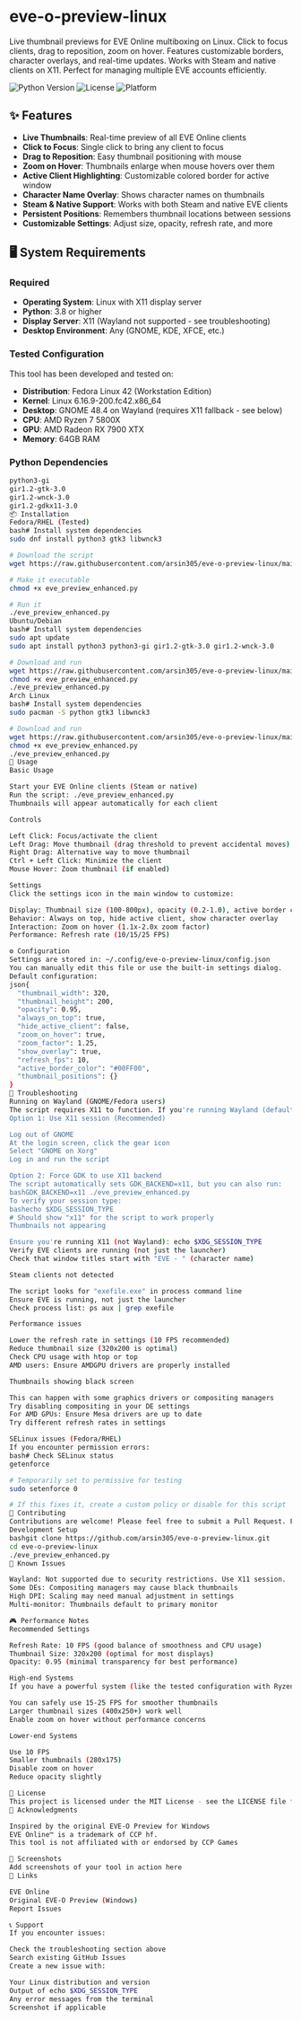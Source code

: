 # eve-o-preview-linux

Live thumbnail previews for EVE Online multiboxing on Linux. Click to focus clients, drag to reposition, zoom on hover. Features customizable borders, character overlays, and real-time updates. Works with Steam and native clients on X11. Perfect for managing multiple EVE accounts efficiently.

![Python Version](https://img.shields.io/badge/python-3.8+-blue.svg)
![License](https://img.shields.io/badge/license-MIT-green.svg)
![Platform](https://img.shields.io/badge/platform-Linux%20X11-orange.svg)

## ✨ Features

- **Live Thumbnails**: Real-time preview of all EVE Online clients
- **Click to Focus**: Single click to bring any client to focus
- **Drag to Reposition**: Easy thumbnail positioning with mouse
- **Zoom on Hover**: Thumbnails enlarge when mouse hovers over them
- **Active Client Highlighting**: Customizable colored border for active window
- **Character Name Overlay**: Shows character names on thumbnails
- **Steam & Native Support**: Works with both Steam and native EVE clients
- **Persistent Positions**: Remembers thumbnail locations between sessions
- **Customizable Settings**: Adjust size, opacity, refresh rate, and more

## 🖥️ System Requirements

### Required

- **Operating System**: Linux with X11 display server
- **Python**: 3.8 or higher
- **Display Server**: X11 (Wayland not supported - see troubleshooting)
- **Desktop Environment**: Any (GNOME, KDE, XFCE, etc.)

### Tested Configuration

This tool has been developed and tested on:
- **Distribution**: Fedora Linux 42 (Workstation Edition)
- **Kernel**: Linux 6.16.9-200.fc42.x86_64
- **Desktop**: GNOME 48.4 on Wayland (requires X11 fallback - see below)
- **CPU**: AMD Ryzen 7 5800X
- **GPU**: AMD Radeon RX 7900 XTX
- **Memory**: 64GB RAM

### Python Dependencies
```bash
python3-gi
gir1.2-gtk-3.0
gir1.2-wnck-3.0
gir1.2-gdkx11-3.0
📦 Installation
Fedora/RHEL (Tested)
bash# Install system dependencies
sudo dnf install python3 gtk3 libwnck3

# Download the script
wget https://raw.githubusercontent.com/arsin305/eve-o-preview-linux/main/eve_preview_enhanced.py

# Make it executable
chmod +x eve_preview_enhanced.py

# Run it
./eve_preview_enhanced.py
Ubuntu/Debian
bash# Install system dependencies
sudo apt update
sudo apt install python3 python3-gi gir1.2-gtk-3.0 gir1.2-wnck-3.0

# Download and run
wget https://raw.githubusercontent.com/arsin305/eve-o-preview-linux/main/eve_preview_enhanced.py
chmod +x eve_preview_enhanced.py
./eve_preview_enhanced.py
Arch Linux
bash# Install system dependencies
sudo pacman -S python gtk3 libwnck3

# Download and run
wget https://raw.githubusercontent.com/arsin305/eve-o-preview-linux/main/eve_preview_enhanced.py
chmod +x eve_preview_enhanced.py
./eve_preview_enhanced.py
🚀 Usage
Basic Usage

Start your EVE Online clients (Steam or native)
Run the script: ./eve_preview_enhanced.py
Thumbnails will appear automatically for each client

Controls

Left Click: Focus/activate the client
Left Drag: Move thumbnail (drag threshold to prevent accidental moves)
Right Drag: Alternative way to move thumbnail
Ctrl + Left Click: Minimize the client
Mouse Hover: Zoom thumbnail (if enabled)

Settings
Click the settings icon in the main window to customize:

Display: Thumbnail size (100-800px), opacity (0.2-1.0), active border color
Behavior: Always on top, hide active client, show character overlay
Interaction: Zoom on hover (1.1x-2.0x zoom factor)
Performance: Refresh rate (10/15/25 FPS)

⚙️ Configuration
Settings are stored in: ~/.config/eve-o-preview-linux/config.json
You can manually edit this file or use the built-in settings dialog.
Default configuration:
json{
  "thumbnail_width": 320,
  "thumbnail_height": 200,
  "opacity": 0.95,
  "always_on_top": true,
  "hide_active_client": false,
  "zoom_on_hover": true,
  "zoom_factor": 1.25,
  "show_overlay": true,
  "refresh_fps": 10,
  "active_border_color": "#00FF00",
  "thumbnail_positions": {}
}
🐛 Troubleshooting
Running on Wayland (GNOME/Fedora users)
The script requires X11 to function. If you're running Wayland (default on modern Fedora/GNOME):
Option 1: Use X11 session (Recommended)

Log out of GNOME
At the login screen, click the gear icon
Select "GNOME on Xorg"
Log in and run the script

Option 2: Force GDK to use X11 backend
The script automatically sets GDK_BACKEND=x11, but you can also run:
bashGDK_BACKEND=x11 ./eve_preview_enhanced.py
To verify your session type:
bashecho $XDG_SESSION_TYPE
# Should show "x11" for the script to work properly
Thumbnails not appearing

Ensure you're running X11 (not Wayland): echo $XDG_SESSION_TYPE
Verify EVE clients are running (not just the launcher)
Check that window titles start with "EVE - " (character name)

Steam clients not detected

The script looks for "exefile.exe" in process command line
Ensure EVE is running, not just the launcher
Check process list: ps aux | grep exefile

Performance issues

Lower the refresh rate in settings (10 FPS recommended)
Reduce thumbnail size (320x200 is optimal)
Check CPU usage with htop or top
AMD users: Ensure AMDGPU drivers are properly installed

Thumbnails showing black screen

This can happen with some graphics drivers or compositing managers
Try disabling compositing in your DE settings
For AMD GPUs: Ensure Mesa drivers are up to date
Try different refresh rates in settings

SELinux issues (Fedora/RHEL)
If you encounter permission errors:
bash# Check SELinux status
getenforce

# Temporarily set to permissive for testing
sudo setenforce 0

# If this fixes it, create a custom policy or disable for this script
🤝 Contributing
Contributions are welcome! Please feel free to submit a Pull Request. For major changes, please open an issue first to discuss what you would like to change.
Development Setup
bashgit clone https://github.com/arsin305/eve-o-preview-linux.git
cd eve-o-preview-linux
./eve_preview_enhanced.py
📝 Known Issues

Wayland: Not supported due to security restrictions. Use X11 session.
Some DEs: Compositing managers may cause black thumbnails
High DPI: Scaling may need manual adjustment in settings
Multi-monitor: Thumbnails default to primary monitor

🎮 Performance Notes
Recommended Settings

Refresh Rate: 10 FPS (good balance of smoothness and CPU usage)
Thumbnail Size: 320x200 (optimal for most displays)
Opacity: 0.95 (minimal transparency for best performance)

High-end Systems
If you have a powerful system (like the tested configuration with Ryzen 7 5800X and RX 7900 XTX):

You can safely use 15-25 FPS for smoother thumbnails
Larger thumbnail sizes (400x250+) work well
Enable zoom on hover without performance concerns

Lower-end Systems

Use 10 FPS
Smaller thumbnails (280x175)
Disable zoom on hover
Reduce opacity slightly

📜 License
This project is licensed under the MIT License - see the LICENSE file for details.
🙏 Acknowledgments

Inspired by the original EVE-O Preview for Windows
EVE Online™ is a trademark of CCP hf.
This tool is not affiliated with or endorsed by CCP Games

📸 Screenshots
Add screenshots of your tool in action here
🔗 Links

EVE Online
Original EVE-O Preview (Windows)
Report Issues

📞 Support
If you encounter issues:

Check the troubleshooting section above
Search existing GitHub Issues
Create a new issue with:

Your Linux distribution and version
Output of echo $XDG_SESSION_TYPE
Any error messages from the terminal
Screenshot if applicable

